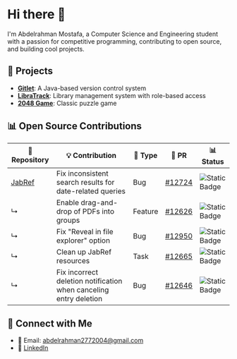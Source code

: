 # Hi there 👋

I'm Abdelrahman Mostafa, a Computer Science and Engineering student with a passion for competitive programming, contributing to open source, and building cool projects.

## 🧪 Projects

- [**Gitlet**](https://github.com/AbdoMostfa2/Gitlet): A Java-based version control system
- [**LibraTrack**](https://github.com/AbdoMostfa2/LibraTrack): Library management system with role-based access
- [**2048 Game**](https://github.com/AbdoMostfa2/2048Game): Classic puzzle game

## 📊 Open Source Contributions

| 📂 Repository | 💡 Contribution | 📝 Type | 🔗 PR | 📊 Status |
| --- | --- | --- | --- | --- |
| [JabRef](https://github.com/JabRef/jabref) | Fix inconsistent search results for date-related queries | Bug | [#12724](https://github.com/JabRef/jabref/pull/12724) | ![Static Badge](https://img.shields.io/badge/Merged-8957e5) |
| ↳ | Enable drag-and-drop of PDFs into groups | Feature | [#12626](https://github.com/JabRef/jabref/pull/12626) | ![Static Badge](https://img.shields.io/badge/Merged-8957e5) |
| ↳ | Fix "Reveal in file explorer" option | Bug | [#12950](https://github.com/JabRef/jabref/pull/12950) | ![Static Badge](https://img.shields.io/badge/Merged-8957e5) |
| ↳ | Clean up JabRef resources | Task | [#12665](https://github.com/JabRef/jabref/pull/12665) | ![Static Badge](https://img.shields.io/badge/Merged-8957e5) |
| ↳ | Fix incorrect deletion notification when canceling entry deletion | Bug | [#12646](https://github.com/JabRef/jabref/pull/12646) | ![Static Badge](https://img.shields.io/badge/Merged-8957e5) |

<!-- Add more rows as you contribute -->

## 🔗 Connect with Me

- 📧 Email: abdelrahman2772004@gmail.com
- 💼 [LinkedIn](https://linkedin.com/in/abdelrahman-mostafa-058636263)
